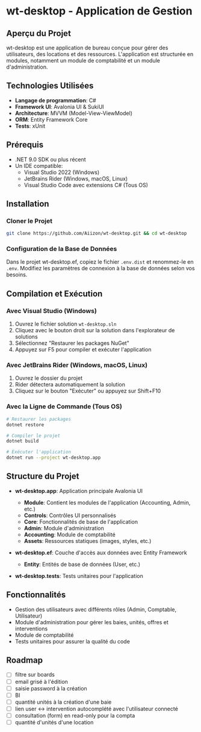 # wt-desktop - Application de Gestion

## Aperçu du Projet

wt-desktop est une application de bureau conçue pour gérer des utilisateurs, des locations et des ressources. L'application est structurée en modules, notamment un module de comptabilité et un module d'administration.

## Technologies Utilisées

- **Langage de programmation**: C#
- **Framework UI**: Avalonia UI & SukiUI
- **Architecture**: MVVM (Model-View-ViewModel)
- **ORM**: Entity Framework Core
- **Tests**: xUnit

## Prérequis

- .NET 9.0 SDK ou plus récent
- Un IDE compatible:
    - Visual Studio 2022 (Windows)
    - JetBrains Rider (Windows, macOS, Linux)
    - Visual Studio Code avec extensions C# (Tous OS)

## Installation

### Cloner le Projet

```bash
git clone https://github.com/Aiizon/wt-desktop.git && cd wt-desktop
```

### Configuration de la Base de Données

Dans le projet wt-desktop.ef, copiez le fichier `.env.dist` et renommez-le en `.env`.
Modifiez les paramètres de connexion à la base de données selon vos besoins.

## Compilation et Exécution

### Avec Visual Studio (Windows)

1. Ouvrez le fichier solution `wt-desktop.sln`
2. Cliquez avec le bouton droit sur la solution dans l'explorateur de solutions
3. Sélectionnez "Restaurer les packages NuGet"
4. Appuyez sur F5 pour compiler et exécuter l'application

### Avec JetBrains Rider (Windows, macOS, Linux)

1. Ouvrez le dossier du projet
2. Rider détectera automatiquement la solution
3. Cliquez sur le bouton "Exécuter" ou appuyez sur Shift+F10

### Avec la Ligne de Commande (Tous OS)

```bash
# Restaurer les packages
dotnet restore

# Compiler le projet
dotnet build

# Exécuter l'application
dotnet run --project wt-desktop.app
```

## Structure du Projet

- **wt-desktop.app**: Application principale Avalonia UI
    - **Module**: Contient les modules de l'application (Accounting, Admin, etc.)
    - **Controls**: Contrôles UI personnalisés
    - **Core**: Fonctionnalités de base de l'application
    - **Admin**: Module d'administration
    - **Accounting**: Module de comptabilité
    - **Assets**: Ressources statiques (images, styles, etc.)

- **wt-desktop.ef**: Couche d'accès aux données avec Entity Framework
    - **Entity**: Entités de base de données (User, etc.)

- **wt-desktop.tests**: Tests unitaires pour l'application

## Fonctionnalités

- Gestion des utilisateurs avec différents rôles (Admin, Comptable, Utilisateur)
- Module d'administration pour gérer les baies, unités, offres et interventions
- Module de comptabilité
- Tests unitaires pour assurer la qualité du code

## Roadmap

- [ ] filtre sur boards
- [ ] email grisé à l'édition
- [ ] saisie password à la création
- [ ] BI
- [ ] quantité unités à la création d'une baie
- [ ] lien user <-> intervention autocomplété avec l'utilisateur connecté
- [ ] consultation (form) en read-only pour la compta
- [ ] quantité d'unités d'une location